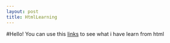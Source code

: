 ```yaml
---
layout: post
title: HtmlLearning
---
```

#Hello!
You can use this [links](https://gpeter28.github.io/firsthtml/helloworld.html) to see what i have learn from html